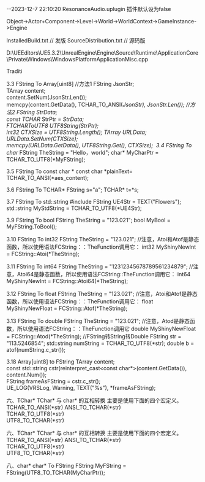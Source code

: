 --2023-12-7 22:10:20
ResonanceAudio.uplugin  插件默认设为false

Object->Actor+Component->Level->World->WorldContext->GameInstance->Engine

InstalledBuild.txt          // 发版
SourceDistribution.txt      // 源码版


D:\UEEditors\UE5.3.2\UnrealEngine\Engine\Source\Runtime\ApplicationCore\Private\Windows\WindowsPlatformApplicationMisc.cpp

Traditi

3.3 FString To Array[uint8]
//方法1
FString JsonStr;  
TArray<uint8> content;  
content.SetNum(JsonStr.Len());  
memcpy(content.GetData(), TCHAR_TO_ANSI(*JsonStr), JsonStr.Len());
//方法2
FString StrData;  
const TCHAR* StrPtr = *StrData;  
FTCHARToUTF8 UTF8String(StrPtr);  
int32 CTXSize = UTF8String.Length();
TArray<uint8> URLData;  
URLData.SetNum(CTXSize);  
memcpy(URLData.GetData(), UTF8String.Get(), CTXSize);
​
3.4 FString To char*
FString TheString = "Hello，world";
char* MyCharPtr = TCHAR_TO_UTF8(*MyFString);

3.5 FString To const char *
const char *plainText= TCHAR_TO_ANSI(*aes_content);

3.6 FString To TCHAR*
FString s="a";
TCHAR* t=*s;

3.7 FString To std::string
#include <string>
FString UE4Str = TEXT("Flowers");
std::string MyStdString = TCHAR_TO_UTF8(*UE4Str);

3.9 FString To bool
FString TheString = "123.021";
bool MyBool = MyFString.ToBool();

3.10 FString To int32
FString TheString = "123.021";
//注意，Atoi和Atof是静态函数，所以使用语法FCString：：TheFunction调用它：
int32 MyShinyNewInt = FCString::Atoi(*TheString);

3.11 FString To int64
FString TheString = "12312345678789561234879";
//注意，Atoi64是静态函数，所以使用语法FCString::TheFunction调用它：
int64 MyShinyNewInt = FCString::Atoi64(*TheString);

3.12 FString To float
FString TheString = "123.021";
//注意，Atoi和Atof是静态函数，所以使用语法FCString：：TheFunction调用它：
float MyShinyNewFloat = FCString::Atof(*TheString);

3.13 FString To double
FString TheString = "123.021";
//注意，Atod是静态函数，所以使用语法FCString：：TheFunction调用它
double MyShinyNewFloat = FCString::Atod(*TheString);
//FString转String转Double
FString str = "113.5246854";
std::string numString = TCHAR_TO_UTF8(*str);
double b = atof(numString.c_str());


3.18 Array[uint8] to FString
TArray<uint8> content;  
const std::string cstr(reinterpret_cast<const char*>(content.GetData()), content.Num());  
FString frameAsFString = cstr.c_str();  
UE_LOG(VRSLog, Warning, TEXT("%s"), *frameAsFString); 

六、TChar*
TChar* 与 char* 的互相转换
主要是使用下面的四个宏定义。
TCHAR_TO_ANSI(*str)
ANSI_TO_TCHAR(*str)  
TCHAR_TO_UTF8(*str)  
UTF8_TO_TCHAR(*str)

六、TChar*
TChar* 与 char* 的互相转换
主要是使用下面的四个宏定义。
TCHAR_TO_ANSI(*str)
ANSI_TO_TCHAR(*str)  
TCHAR_TO_UTF8(*str)  
UTF8_TO_TCHAR(*str)

八、char*
char* To FString
FString MyFString = FString(UTF8_TO_TCHAR(MyCharPtr));